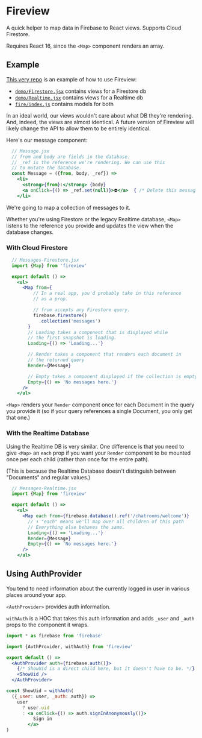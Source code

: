# Fireview

A quick helper to map data in Firebase to React views. Supports Cloud Firestore.

Requires React 16, since the `<Map>` component renders an array.

## Example

[This very repo](https://github.com/queerviolet/fireview) is an example of how to use
Fireview:
  * [`demo/Firestore.jsx`](./demo/Firestore.jsx) contains views for a Firestore db
  * [`demo/Realtime.jsx`](./demos/Realtime.jsx) contains views for a Realtime db
  * [`fire/index.js`](./fire/index.js) contains models for both

In an ideal world, our views wouldn't care about what DB they're rendering. And, indeed, the views are almost identical. A future version of Fireview will likely change the API to allow them to be entirely identical.

Here's our message component:

```jsx
  // Message.jsx
  // from and body are fields in the database.
  // _ref is the reference we're rendering. We can use this
  // to mutate the database.
  const Message = ({from, body, _ref}) =>
    <li>
      <strong>{from}:</strong> {body}
      <a onClick={() => _ref.set(null)}>⛔️</a>  { /* Delete this message */ }
    </li>
```

We're going to map a collection of messages to it.

Whether you're using Firestore or the legacy Realtime database, `<Map>`
listens to the reference you provide and updates the view when the database changes.

### With Cloud Firestore

```jsx  
  // Messages-Firestore.jsx
  import {Map} from 'fireview'

  export default () => 
    <ul>
      <Map from={
          // In a real app, you'd probably take in this reference
          // as a prop.

          // from accepts any Firestore query.
          firebase.firestore()
            .collection('messages')
        }
        // Loading takes a component that is displayed while
        // the first snapshot is loading.
        Loading={() => 'Loading...'}

        // Render takes a component that renders each document in
        // the returned query
        Render={Message}

        // Empty takes a component displayed if the collection is empty.
        Empty={() => 'No messages here.'}
      />
    </ul>
```

`<Map>` renders your `Render` component once for each Document in the query
you provide it (so if your query references a single Document, you only get
that one.)

### With the Realtime Database

Using the Realtime DB is very similar. One difference is that you need to
give `<Map>` an `each` prop if you want your `Render` component to be mounted
once per each child (rather than once for the entire path).

(This is because the Realtime Database doesn't distinguish between "Documents"
and regular values.)

```jsx
  // Messages-Realtime.jsx 
  import {Map} from 'fireview'

  export default () =>
    <ul>      
      <Map each from={firebase.database().ref('/chatrooms/welcome')}
        // ⬆️ "each" means we'll map over all children of this path
        // Everything else behaves the same.
        Loading={() => 'Loading...'}
        Render={Message}
        Empty={() => 'No messages here.'}
      />
    </ul>
```

## Using AuthProvider

You tend to need information about the currently logged in user in various
places around your app.

`<AuthProvider>` provides auth information.

`withAuth` is a HOC that takes this auth
information and adds `_user` and `_auth` props to the component it wraps.

```jsx
import * as firebase from 'firebase'

import {AuthProvider, withAuth} from 'fireview'

export default () =>
  <AuthProvider auth={firebase.auth()}>
    {/* ShowUid is a direct child here, but it doesn't have to be. */}
    <ShowUid />
  </AuthProvider>

const ShowUid = withAuth(
  ({_user: user, _auth: auth}) =>
    user
      ? user.uid
      : <a onClick={() => auth.signInAnonymously()}>
          Sign in
        </a>
)
```
